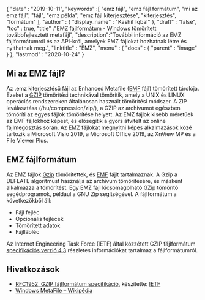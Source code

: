 {
  "date" : "2019-10-11",
  "keywords" :[ "emz fájl", "emz fájl formátum", "mi az emz fájl", "fájl", "emz példa", "emz fájl kiterjesztése", "kiterjesztés", "formátum" ],
  "author" : {
    "display_name" : "Kashif Iqbal"
},
  "draft" : "false",
  "toc" : true,
  "title" :"EMZ fájlformátum - Windows tömörített továbbfejlesztett metafájl",
  "description":"További információ az EMZ fájlformátumról és az API-król, amelyek EMZ fájlokat hozhatnak létre és nyithatnak meg.",
  "linktitle" : "EMZ",
  "menu" : {
    "docs" : {
      "parent" : "image"
}
},
  "lastmod" : "2020-10-24"
}

## Mi az EMZ fájl?

Az .emz kiterjesztésű fájl az Enhanced Metafile ([EMF](/hu/image/emf/) fájl) tömörített tárolója. Ezeket a [GZIP](/hu/compression/gz/) tömörítési technikával tömörítik, amely a UNIX és LINUX operációs rendszereken általánosan használt tömörítési módszer. A ZIP leválasztása (/hu/compression/zip/), a GZIP az archívumot egészben tömöríti az egyes fájlok tömörítése helyett. Az EMZ fájlok kisebb méretűek az EMF fájlokhoz képest, és elősegítik a gyors átvitelt az online fájlmegosztás során. Az EMZ fájlokat megnyitni képes alkalmazások közé tartozik a Microsoft Visio 2019, a Microsoft Office 2019, az XnView MP és a File Viewer Plus.

## EMZ fájlformátum

Az EMZ fájlok [Gzip](/hu/compression/gz/) tömörítettek, és [EMF](/hu/image/emf/) fájlt tartalmaznak. A Gzip a DEFLATE algoritmust használja az archívum tömörítésére, és másként alkalmazza a tömörítést. Egy EMZ fájl kicsomagolható GZip tömörítő segédprogramok, például a GNU Zip segítségével. A fájlformátum a következőkből áll:

* Fájl fejléc
* Opcionális fejlécek
* Tömörített adatok
* Fájllábléc

Az Internet Engineering Task Force (IETF) által közzétett GZIP fájlformátum [specifikációs verzió 4.3](https://datatracker.ietf.org/doc/html/rfc1952) részletes információkat tartalmaz a fájlformátumról.

## Hivatkozások

* [RFC1952: GZIP fájlformátum specifikáció](https://datatracker.ietf.org/doc/html/rfc1952), készítette: [IETF](https://www.ietf.org/)
* [Windows MetaFile – Wikipédia](https://en.wikipedia.org/wiki/Windows_Metafile)

